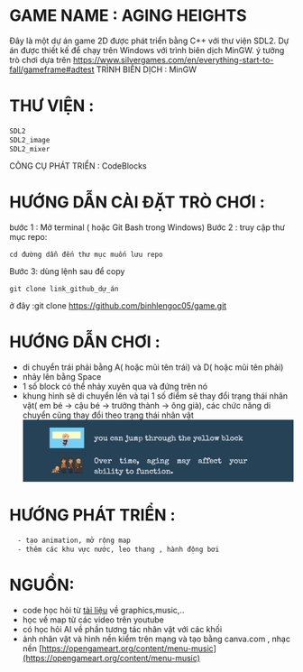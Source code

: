#  GAME NAME : AGING HEIGHTS
Đây là một dự án game 2D được phát triển bằng C++ với thư viện SDL2. Dự án được thiết kế để chạy trên Windows với trình biên dịch MinGW.
ý tưởng trò chơi dựa trên https://www.silvergames.com/en/everything-start-to-fall/gameframe#adtest
TRÌNH BIÊN DỊCH : MinGW

# THƯ VIỆN :
```bass
SDL2
SDL2_image
SDL2_mixer
```
CÔNG CỤ PHÁT TRIỂN : CodeBlocks
# HƯỚNG DẪN CÀI ĐẶT TRÒ CHƠI :
bước 1 : Mở terminal ( hoặc Git Bash trong Windows)
Bước 2 : truy cập thư mục repo:
```bass
cd đường dẫn đến thư mục muốn lưu repo
```
Bước 3: dùng lệnh sau để copy
```bass
git clone link_github_dự_án

```
ở đây :git clone https://github.com/binhlengoc05/game.git
# HƯỚNG DẪN CHƠI :
  - di chuyển trái phải bằng A( hoặc mũi tên trái) và D( hoặc mũi tên phải)
  - nhảy lên bằng Space
  - 1 số block có thể nhảy xuyên qua và đứng trên nó
  - khung hình sẽ di chuyển lên và tại 1 số điểm sẽ thay đổi trạng thái nhân vật( em bé -> cậu bé -> trưởng thành -> ông già), các chức năng di chuyển cũng thay đổi theo trạng thái nhân vật
  ![Hướng dẫn](https://raw.githubusercontent.com/binhlengoc05/game/main/huongdan.png)

# HƯỚNG PHÁT TRIỂN :
```bass
  - tạo animation, mở rộng map
  - thêm các khu vực nước, leo thang , hành động bơi
```
# NGUỒN:
- code học hỏi từ [tài liệu](https://sites.google.com/site/ltncvnu/l%E1%BB%8Bch-h%E1%BB%8Dct%C3%A0i-li%E1%BB%87u) về graphics,music,..
- học về map từ các video trên youtube
- có học hỏi AI về phần tương tác nhân vật với các khối
- ảnh nhân vật và hình nền kiểm trên mạng và tạo bằng canva.com , nhạc nền [https://opengameart.org/content/menu-music](https://opengameart.org/content/menu-music)
